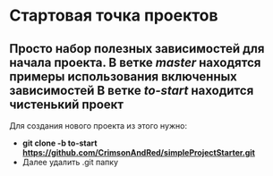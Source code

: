 # Стартовая точка проектов
Просто набор полезных зависимостей для начала проекта.
В ветке *master* находятся примеры использования включенных зависимостей
В ветке *to-start* находится чистенький проект
---
Для создания нового проекта из этого нужно:

* **git clone -b to-start https://github.com/CrimsonAndRed/simpleProjectStarter.git** 
* Далее удалить .git папку
